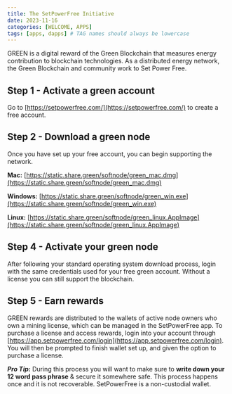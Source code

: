 ```yaml
---
title: The SetPowerFree Initiative
date: 2023-11-16
categories: [WELCOME, APPS]
tags: [apps, dapps] # TAG names should always be lowercase
---
```


GREEN is a digital reward of the Green Blockchain that measures energy contribution to blockchain technologies. As a distributed energy network, the Green Blockchain and community work to Set Power Free.

## Step 1 - Activate a green account

Go to [https://setpowerfree.com/](https://setpowerfree.com/) to create a free account.

## Step 2 - Download a green node

Once you have set up your free account, you can begin supporting the network.

**Mac:**
[https://static.share.green/softnode/green_mac.dmg](https://static.share.green/softnode/green_mac.dmg)

**Windows:**
[https://static.share.green/softnode/green_win.exe](https://static.share.green/softnode/green_win.exe)

**Linux:**
[https://static.share.green/softnode/green_linux.AppImage](https://static.share.green/softnode/green_linux.AppImage)

## Step 4 - Activate your green node

After following your standard operating system download process, login with the same credentials used for your free green account. Without a license you can still support the blockchain.

## Step 5 - Earn rewards

GREEN rewards are distributed to the wallets of active node owners who own a mining license, which can be managed in the SetPowerFree app. To purchase a license and access rewards, login into your account through [https://app.setpowerfree.com/login](https://app.setpowerfree.com/login). You will then be prompted to finish wallet set up, and given the option to purchase a license.

**_Pro Tip:_** During this process you will want to make sure to **write down your 12 word pass phrase** & secure it somewhere safe. This process happens once and it is not recoverable. SetPowerFree is a non-custodial wallet.
